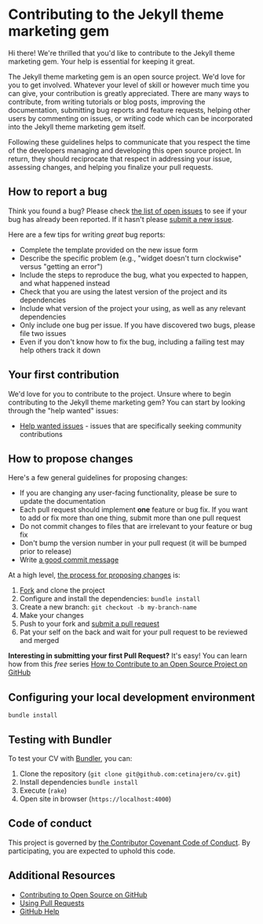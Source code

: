 # Contributing to the Jekyll theme marketing gem

Hi there! We're thrilled that you'd like to contribute to the Jekyll theme marketing gem. Your help is essential for keeping it great.

The Jekyll theme marketing gem is an open source project. We'd love for you to get involved. Whatever your level of skill or however much time you can give, your contribution is greatly appreciated. There are many ways to contribute, from writing tutorials or blog posts, improving the documentation, submitting bug reports and feature requests, helping other users by commenting on issues, or writing code which can be incorporated into the Jekyll theme marketing gem itself.

Following these guidelines helps to communicate that you respect the time of the developers managing and developing this open source project. In return, they should reciprocate that respect in addressing your issue, assessing changes, and helping you finalize your pull requests.

## How to report a bug

Think you found a bug? Please check [the list of open issues](https://github.com/cetinajero/cv/issues) to see if your bug has already been reported. If it hasn't please [submit a new issue](https://github.com/cetinajero/cv/issues/new).

Here are a few tips for writing *great* bug reports:

* Complete the template provided on the new issue form
* Describe the specific problem (e.g., "widget doesn't turn clockwise" versus "getting an error")
* Include the steps to reproduce the bug, what you expected to happen, and what happened instead
* Check that you are using the latest version of the project and its dependencies
* Include what version of the project your using, as well as any relevant dependencies
* Only include one bug per issue. If you have discovered two bugs, please file two issues
* Even if you don't know how to fix the bug, including a failing test may help others track it down

## Your first contribution

We'd love for you to contribute to the project. Unsure where to begin contributing to the Jekyll theme marketing gem? You can start by looking through the "help wanted" issues:

* [Help wanted issues](https://github.com/cetinajero/cv/issues?q=is%3Aissue+is%3Aopen+label%3A%22help+wanted%22) - issues that are specifically seeking community contributions

## How to propose changes

Here's a few general guidelines for proposing changes:

* If you are changing any user-facing functionality, please be sure to update the documentation
* Each pull request should implement **one** feature or bug fix. If you want to add or fix more than one thing, submit more than one pull request
* Do not commit changes to files that are irrelevant to your feature or bug fix
* Don't bump the version number in your pull request (it will be bumped prior to release)
* Write [a good commit message](http://tbaggery.com/2008/04/19/a-note-about-git-commit-messages.html)

At a high level, [the process for proposing changes](https://guides.github.com/introduction/flow/) is:

1. [Fork](https://github.com/cetinajero/cv/fork) and clone the project
2. Configure and install the dependencies: `bundle install`
3. Create a new branch: `git checkout -b my-branch-name`
4. Make your changes
5. Push to your fork and [submit a pull request](https://github.com/cetinajero/cv/compare)
6. Pat your self on the back and wait for your pull request to be reviewed and merged

**Interesting in submitting your first Pull Request?** It's easy! You can learn how from this *free* series [How to Contribute to an Open Source Project on GitHub](https://egghead.io/series/how-to-contribute-to-an-open-source-project-on-github)

## Configuring your local development environment

`bundle install`

## Testing with Bundler

To test your CV with [Bundler](http://bundler.io), you can:

1. Clone the repository (`git clone git@github.com:cetinajero/cv.git`)
2. Install dependencies `bundle install`
3. Execute (`rake`)
4. Open site in browser (`https://localhost:4000`)

## Code of conduct

This project is governed by [the Contributor Covenant Code of Conduct](https://github.com/cetinajero/cv/blob/master/docs/CODE_OF_CONDUCT.md#contributor-covenant-code-of-conduct). By participating, you are expected to uphold this code.

## Additional Resources

* [Contributing to Open Source on GitHub](https://guides.github.com/activities/contributing-to-open-source/)
* [Using Pull Requests](https://help.github.com/articles/using-pull-requests/)
* [GitHub Help](https://help.github.com)
